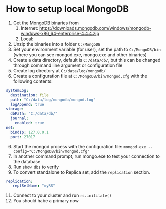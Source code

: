 # How to setup local MongoDB

1. Get the MongoDB binaries from
   1. Internet: https://downloads.mongodb.com/windows/mongodb-windows-x86_64-enterprise-4.4.4.zip
   2. Local:
2. Unzip the binaries into a folder `C:/MongoDB`
3. Set your environment variable (for user), set the path to `C:/MongoDB/bin` (where you can see mongod.exe, mongo.exe and other binaries)
4. Create a data directory, default is `C:/data/db/`, but this can be changed through command line argument or configuration file
5. Create log directory at `C:/data/log/mongodb/`
6. Create a configuration file at `C:/MongoDB/bin/mongod.cfg` with the following contents:

```yaml
systemLog:
  destination: file
  path: "C:/data/log/mongodb/mongod.log"
  logAppend: true
storage:
  dbPath: "C:/data/db/"
  journal:
    enabled: true
net:
  bindIp: 127.0.0.1
  port: 27017
```

6. Start the mongod process with the configuration file: `mongod.exe --config="C:/MongoDB/bin/mongod.cfg"`
7. In another command prompt, run mongo.exe to test your connection to the database
8. Run `show dbs` to verify
9. To convert standalone to Replica set, add the `replication` section.

```yaml
replication:
   replSetName: "myRS"
```

11. Connect to your cluster and run `rs.inititate()`
12. You should habe a primary now
